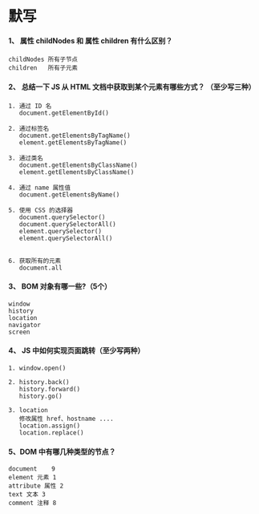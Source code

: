 # 默写

#### 1、 属性 childNodes 和 属性 children 有什么区别？

```
childNodes 所有子节点
children   所有子元素
```

#### 2、 总结一下 JS 从 HTML 文档中获取到某个元素有哪些方式？ （至少写三种）

```
1. 通过 ID 名
   document.getElementById()

2. 通过标签名
   document.getElementsByTagName()     
   element.getElementsByTagName()
   
3. 通过类名
   document.getElementsByClassName()
   element.getElementsByClassName()
   
4. 通过 name 属性值
   document.getElementsByName()
   
5. 使用 CSS 的选择器
   document.querySelector()
   document.querySelectorAll()
   element.querySelector()
   element.querySelectorAll()
   
   
6. 获取所有的元素
   document.all
```



#### 3、 BOM 对象有哪一些?（5个）

```
window
history
location
navigator
screen
```





#### 4、 JS 中如何实现页面跳转（至少写两种）

```
1. window.open()

2. history.back()
   history.forward()
   history.go()
   
3. location
   修改属性 href、hostname ....
   location.assign()
   location.replace()
```





#### 5、DOM 中有哪几种类型的节点？

```
document	9
element 元素 1
attribute 属性 2
text 文本 3
comment 注释 8
```



 









  

